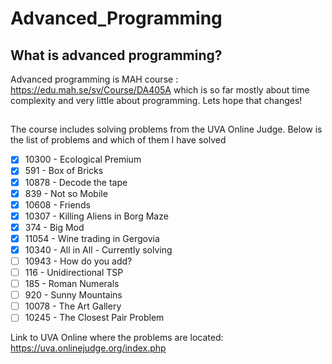 # Advanced_Programming

## What is advanced programming?

Advanced programming is MAH course : https://edu.mah.se/sv/Course/DA405A which is so far mostly
about time complexity and very little about programming. Lets hope that changes!

##

The course includes solving problems from the UVA Online Judge. Below is the list of problems
and which of them I have solved

- [x] 10300 - Ecological Premium
- [x] 591 - Box of Bricks
- [x] 10878 - Decode the tape
- [x] 839 - Not so Mobile
- [x] 10608 - Friends
- [x] 10307 - Killing Aliens in Borg Maze
- [x] 374 - Big Mod
- [x] 11054 - Wine trading in Gergovia
- [x] 10340 - All in All - Currently solving
- [ ] 10943 - How do you add?
- [ ] 116 - Unidirectional TSP
- [ ] 185 - Roman Numerals
- [ ] 920 - Sunny Mountains
- [ ] 10078 - The Art Gallery
- [ ] 10245 - The Closest Pair Problem

Link to UVA Online where the problems are located:
https://uva.onlinejudge.org/index.php
